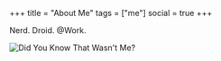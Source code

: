 +++
title = "About Me"
tags = ["me"]
social = true
+++

Nerd. Droid. @Work.

![Did You Know That Wasn't Me?][1]

[1]: /img/avatar.png